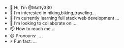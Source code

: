 - 👋 Hi, I’m @Matty330
- 👀 I’m interested in hiking,biking,traveling...
- 🌱 I’m currently learning full stack web development ...
- 💞️ I’m looking to collaborate on ...
- 📫 How to reach me ...
- 😄 Pronouns: ...
- ⚡ Fun fact: ...

<!---
Matty330/Matty330 is a ✨ special ✨ repository because its `README.md` (this file) appears on your GitHub profile.
You can click the Preview link to take a look at your changes.
--->
